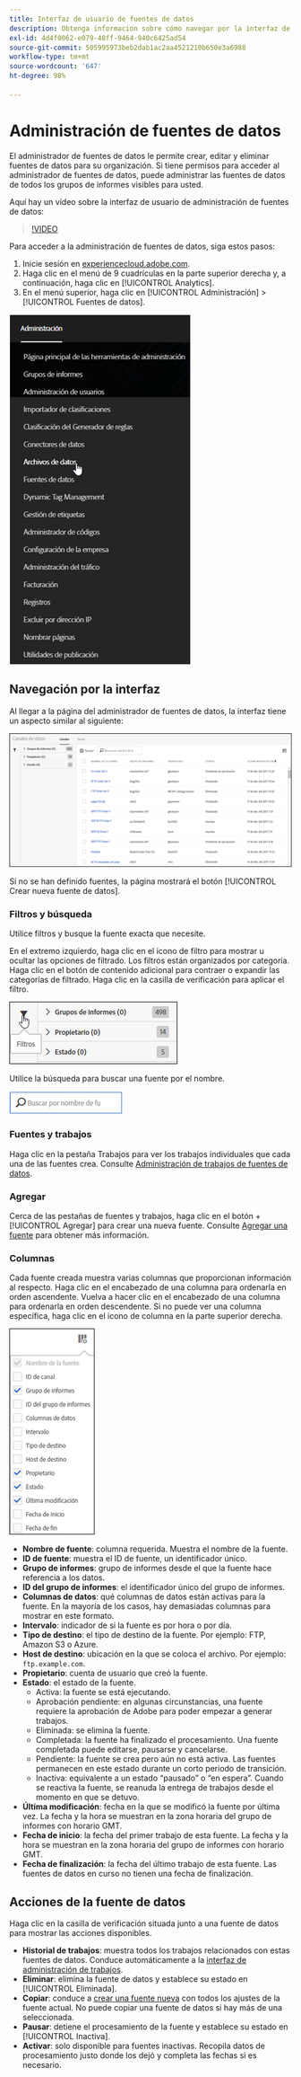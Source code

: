 ```yaml
---
title: Interfaz de usuario de fuentes de datos
description: Obtenga información sobre cómo navegar por la interfaz de fuentes de datos.
exl-id: 4d4f0062-e079-48ff-9464-940c6425ad54
source-git-commit: 505995973beb2dab1ac2aa4521210b650e3a6988
workflow-type: tm+mt
source-wordcount: '647'
ht-degree: 98%

---
```


# Administración de fuentes de datos

El administrador de fuentes de datos le permite crear, editar y eliminar fuentes de datos para su organización. Si tiene permisos para acceder al administrador de fuentes de datos, puede administrar las fuentes de datos de todos los grupos de informes visibles para usted.

Aquí hay un vídeo sobre la interfaz de usuario de administración de fuentes de datos:

>[!VIDEO](https://video.tv.adobe.com/v/25452/?quality=12)

Para acceder a la administración de fuentes de datos, siga estos pasos:

1. Inicie sesión en [experiencecloud.adobe.com](https://experiencecloud.adobe.com).
2. Haga clic en el menú de 9 cuadrículas en la parte superior derecha y, a continuación, haga clic en [!UICONTROL Analytics].
3. En el menú superior, haga clic en [!UICONTROL Administración] > [!UICONTROL Fuentes de datos].

![Menú de fuente de datos](assets/AdminMenu.png)

## Navegación por la interfaz

Al llegar a la página del administrador de fuentes de datos, la interfaz tiene un aspecto similar al siguiente:

![Fuentes de datos](assets/feeds.png)

Si no se han definido fuentes, la página mostrará el botón [!UICONTROL Crear nueva fuente de datos].

### Filtros y búsqueda

Utilice filtros y busque la fuente exacta que necesite.

En el extremo izquierdo, haga clic en el icono de filtro para mostrar u ocultar las opciones de filtrado. Los filtros están organizados por categoría. Haga clic en el botón de contenido adicional para contraer o expandir las categorías de filtrado. Haga clic en la casilla de verificación para aplicar el filtro.

![Filtro](assets/filters.jpg)

Utilice la búsqueda para buscar una fuente por el nombre.

![Buscar](assets/search.jpg)

### Fuentes y trabajos

Haga clic en la pestaña Trabajos para ver los trabajos individuales que cada una de las fuentes crea. Consulte [Administración de trabajos de fuentes de datos](df-manage-jobs.md).

### Agregar

Cerca de las pestañas de fuentes y trabajos, haga clic en el botón + [!UICONTROL Agregar] para crear una nueva fuente. Consulte [Agregar una fuente](create-feed.md) para obtener más información.

### Columnas

Cada fuente creada muestra varias columnas que proporcionan información al respecto. Haga clic en el encabezado de una columna para ordenarla en orden ascendente. Vuelva a hacer clic en el encabezado de una columna para ordenarla en orden descendente. Si no puede ver una columna específica, haga clic en el icono de columna en la parte superior derecha.

![Icono de columna](assets/cols.jpg)

* **Nombre de fuente**: columna requerida. Muestra el nombre de la fuente.
* **ID de fuente**: muestra el ID de fuente, un identificador único.
* **Grupo de informes**: grupo de informes desde el que la fuente hace referencia a los datos.
* **ID del grupo de informes**: el identificador único del grupo de informes.
* **Columnas de datos**: qué columnas de datos están activas para la fuente. En la mayoría de los casos, hay demasiadas columnas para mostrar en este formato.
* **Intervalo**: indicador de si la fuente es por hora o por día.
* **Tipo de destino**: el tipo de destino de la fuente. Por ejemplo: FTP, Amazon S3 o Azure.
* **Host de destino**: ubicación en la que se coloca el archivo. Por ejemplo: `ftp.example.com`.
* **Propietario**: cuenta de usuario que creó la fuente.
* **Estado**: el estado de la fuente.
   * Activa: la fuente se está ejecutando.
   * Aprobación pendiente: en algunas circunstancias, una fuente requiere la aprobación de Adobe para poder empezar a generar trabajos.
   * Eliminada: se elimina la fuente.
   * Completada: la fuente ha finalizado el procesamiento. Una fuente completada puede editarse, pausarse y cancelarse.
   * Pendiente: la fuente se crea pero aún no está activa. Las fuentes permanecen en este estado durante un corto periodo de transición.
   * Inactiva: equivalente a un estado “pausado” o “en espera”. Cuando se reactiva la fuente, se reanuda la entrega de trabajos desde el momento en que se detuvo.
* **Última modificación**: fecha en la que se modificó la fuente por última vez. La fecha y la hora se muestran en la zona horaria del grupo de informes con horario GMT.
* **Fecha de inicio**: la fecha del primer trabajo de esta fuente. La fecha y la hora se muestran en la zona horaria del grupo de informes con horario GMT.
* **Fecha de finalización**: la fecha del último trabajo de esta fuente. Las fuentes de datos en curso no tienen una fecha de finalización.

## Acciones de la fuente de datos

Haga clic en la casilla de verificación situada junto a una fuente de datos para mostrar las acciones disponibles.

* **Historial de trabajos**: muestra todos los trabajos relacionados con estas fuentes de datos. Conduce automáticamente a la [interfaz de administración de trabajos](df-manage-jobs.md).
* **Eliminar**: elimina la fuente de datos y establece su estado en [!UICONTROL Eliminada].
* **Copiar**: conduce a [crear una fuente nueva](create-feed.md) con todos los ajustes de la fuente actual. No puede copiar una fuente de datos si hay más de una seleccionada.
* **Pausar**: detiene el procesamiento de la fuente y establece su estado en [!UICONTROL Inactiva].
* **Activar**: solo disponible para fuentes inactivas. Recopila datos de procesamiento justo donde los dejó y completa las fechas si es necesario.
